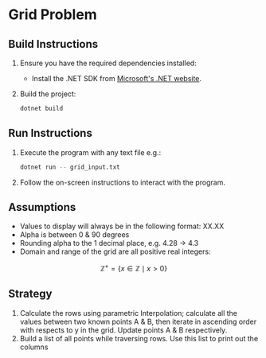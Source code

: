 # Grid Problem

## Build Instructions

1. Ensure you have the required dependencies installed:
    - Install the .NET SDK from [Microsoft's .NET website](https://dotnet.microsoft.com/download).

3. Build the project:
    ```bash
    dotnet build
    ```

## Run Instructions

1. Execute the program with any text file e.g.:
    ```bash
    dotnet run -- grid_input.txt
    ```

2. Follow the on-screen instructions to interact with the program.

## Assumptions

- Values to display will always be in the following format: XX.XX
- Alpha is between 0 & 90 degrees
- Rounding alpha to the 1 decimal place, e.g. 4.28 -> 4.3
- Domain and range of the grid are all positive real integers:

$$
\mathbb{Z}^+ = \{ x \in \mathbb{Z} \mid x > 0 \}
$$

## Strategy
1) Calculate the rows using parametric Interpolation; calculate all the values between two known points A & B, then iterate in ascending order with respects to y in the grid. Update points A & B respectively.
2) Build a list of all points while traversing rows. Use this list to print out the columns


